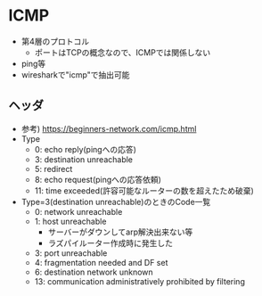 # ICMP

* 第4層のプロトコル
  * ポートはTCPの概念なので、ICMPでは関係しない
* ping等
* wiresharkで"icmp"で抽出可能

## ヘッダ

* 参考) https://beginners-network.com/icmp.html
* Type
  * 0: echo reply(pingへの応答)
  * 3: destination unreachable
  * 5: redirect
  * 8: echo request(pingへの応答依頼)
  * 11: time exceeded(許容可能なルーターの数を超えたため破棄)
* Type=3(destination unreachable)のときのCode一覧
  * 0: network unreachable
  * 1: host unreachable
    * サーバーがダウンしてarp解決出来ない等
    * ラズパイルーター作成時に発生した
  * 3: port unreachable
  * 4: fragmentation needed and DF set	
  * 6: destination network unknown
  * 13: communication administratively prohibited by filtering
